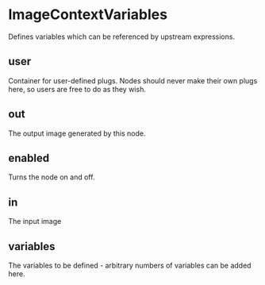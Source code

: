 # ImageContextVariables

Defines variables which can be referenced by upstream expressions.

## user

 Container for user-defined plugs. Nodes
should never make their own plugs here,
so users are free to do as they wish.

## out

 The output image generated by this node.

## enabled

 Turns the node on and off.

## in

 The input image

## variables

 The variables to be defined - arbitrary numbers of variables
can be added here.

